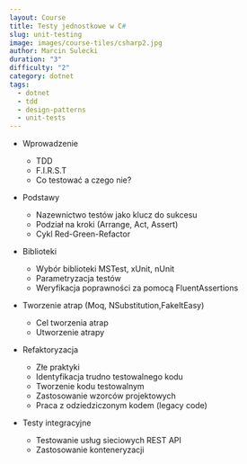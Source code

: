```yaml
---
layout: Course
title: Testy jednostkowe w C#
slug: unit-testing
image: images/course-tiles/csharp2.jpg
author: Marcin Sulecki
duration: "3"
difficulty: "2"
category: dotnet
tags:
  - dotnet
  - tdd
  - design-patterns
  - unit-tests
---
```



* Wprowadzenie
	* TDD	
	* F.I.R.S.T
	* Co testować a czego nie?
  	
* Podstawy
  * Nazewnictwo testów jako klucz do sukcesu
  * Podział na kroki (Arrange, Act, Assert)
  * Cykl Red-Green-Refactor

* Biblioteki 
  * Wybór biblioteki MSTest, xUnit, nUnit  
  * Parametryzacja testów
  * Weryfikacja poprawności za pomocą FluentAssertions
  
* Tworzenie atrap (Moq, NSubstitution,FakeItEasy)
  * Cel tworzenia atrap
  * Utworzenie atrapy

* Refaktoryzacja  
  * Złe praktyki
  * Identyfikacja trudno testowalnego kodu
  * Tworzenie kodu testowalnym
  * Zastosowanie wzorców projektowych
  * Praca z odziedziczonym kodem (legacy code)
  
* Testy integracyjne
  * Testowanie usług sieciowych REST API
  * Zastosowanie konteneryzacji

